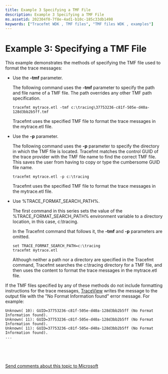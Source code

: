 ```yaml
---
title: Example 3 Specifying a TMF File
description: Example 3 Specifying a TMF File
ms.assetid: 202304f0-7f8e-4ad1-b10c-185c33db1498
keywords: ["Tracefmt WDK , TMF files", "TMF files WDK , examples"]
---
```


# Example 3: Specifying a TMF File


This example demonstrates the methods of specifying the TMF file used to format the trace messages:

-   Use the **-tmf** parameter.

    The following command uses the **-tmf** parameter to specify the path and file name of a TMF file. The path overrides any other TMF path specification.

    ```
    tracefmt mytrace.etl -tmf c:\tracing\37753236-c81f-505e-d40a-128d3bb2b5ff.tmf
    ```

    Tracefmt uses the specified TMF file to format the trace messages in the mytrace.etl file.

-   Use the **-p** parameter.

    The following command uses the **-p** parameter to specify the directory in which the TMF file is located. Tracefmt matches the control GUID of the trace provider with the TMF file name to find the correct TMF file. This saves the user from having to copy or type the cumbersome GUID file name.

    ```
    tracefmt mytrace.etl -p c:\tracing
    ```

    Tracefmt uses the specified TMF file to format the trace messages in the mytrace.etl file.

-   Use %TRACE\_FORMAT\_SEARCH\_PATH%.

    The first command in this series sets the value of the %TRACE\_FORMAT\_SEARCH\_PATH% environment variable to a directory location, in this case, c:\\tracing.

    In the Tracefmt command that follows it, the **-tmf** and **-p** parameters are omitted.

    ```
    set TRACE_FORMAT_SEARCH_PATH=c:\tracing
    tracefmt mytrace.etl
    ```

    Although neither a path nor a directory are specified in the Tracefmt command, Tracefmt searches the c:\\tracing directory for a TMF file, and then uses the content to format the trace messages in the mytrace.etl file.

If the TMF files specified by any of these methods do not include formatting instructions for the trace messages, [TraceView](traceview.md) writes the message to the output file with the "No Format Information found" error message. For example:

```
Unknown( 10): GUID=37753236-c81f-505e-d40a-128d3bb2b5ff (No Format Information found).
Unknown( 11): GUID=37753236-c81f-505e-d40a-128d3bb2b5ff (No Format Information found).
Unknown( 11): GUID=37753236-c81f-505e-d40a-128d3bb2b5ff (No Format Information found).
...
```

 

 

[Send comments about this topic to Microsoft](mailto:wsddocfb@microsoft.com?subject=Documentation%20feedback%20[devtest\devtest]:%20Example%203:%20Specifying%20a%20TMF%20File%20%20RELEASE:%20%2811/17/2016%29&body=%0A%0APRIVACY%20STATEMENT%0A%0AWe%20use%20your%20feedback%20to%20improve%20the%20documentation.%20We%20don't%20use%20your%20email%20address%20for%20any%20other%20purpose,%20and%20we'll%20remove%20your%20email%20address%20from%20our%20system%20after%20the%20issue%20that%20you're%20reporting%20is%20fixed.%20While%20we're%20working%20to%20fix%20this%20issue,%20we%20might%20send%20you%20an%20email%20message%20to%20ask%20for%20more%20info.%20Later,%20we%20might%20also%20send%20you%20an%20email%20message%20to%20let%20you%20know%20that%20we've%20addressed%20your%20feedback.%0A%0AFor%20more%20info%20about%20Microsoft's%20privacy%20policy,%20see%20http://privacy.microsoft.com/default.aspx. "Send comments about this topic to Microsoft")




